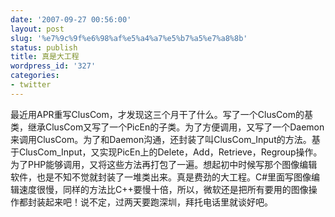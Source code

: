 ```yaml
---
date: '2007-09-27 00:56:00'
layout: post
slug: '%e7%9c%9f%e6%98%af%e5%a4%a7%e5%b7%a5%e7%a8%8b'
status: publish
title: 真是大工程
wordpress_id: '327'
categories:
- twitter
---
```


最近用APR重写ClusCom，才发现这三个月干了什么。写了一个ClusCom的基类，继承ClusCom又写了一个PicEn的子类。为了方便调用，又写了一个Daemon来调用ClusCom。为了和Daemon沟通，还封装了叫ClusCom_Input的方法。基于ClusCom_Input，又实现PicEn上的Delete，Add，Retrieve，Regroup操作。为了PHP能够调用，又将这些方法再打包了一遍。想起初中时候写那个图像编辑软件，也是不知不觉就封装了一堆类出来。真是费劲的大工程。C#里面写图像编辑速度很慢，同样的方法比C++要慢十倍，所以，微软还是把所有要用的图像操作都封装起来吧！说不定，过两天要跑深圳，拜托电话里就谈好吧。

